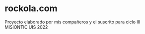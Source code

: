 # rockola.com
Proyecto elaborado por mis compañeros y el suscrito para ciclo III MISIONTIC UIS 2022
